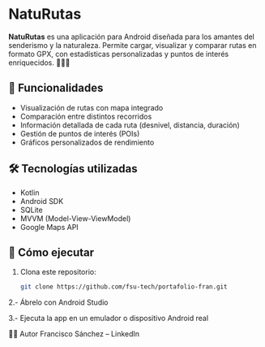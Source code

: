 # NatuRutas

**NatuRutas** es una aplicación para Android diseñada para los amantes del senderismo y la naturaleza. Permite cargar, visualizar y comparar rutas en formato GPX, con estadísticas personalizadas y puntos de interés enriquecidos. 🌿🚶‍♀️

## 🚀 Funcionalidades
- Visualización de rutas con mapa integrado
- Comparación entre distintos recorridos
- Información detallada de cada ruta (desnivel, distancia, duración)
- Gestión de puntos de interés (POIs)
- Gráficos personalizados de rendimiento

## 🛠️ Tecnologías utilizadas
- Kotlin
- Android SDK
- SQLite
- MVVM (Model-View-ViewModel)
- Google Maps API

## 📱 Cómo ejecutar
1. Clona este repositorio:
   ```bash
   git clone https://github.com/fsu-tech/portafolio-fran.git
2.- Ábrelo con Android Studio

3.- Ejecuta la app en un emulador o dispositivo Android real

👨‍💻 Autor
Francisco Sánchez – LinkedIn




